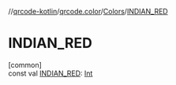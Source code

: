//[qrcode-kotlin](../../../index.md)/[qrcode.color](../index.md)/[Colors](index.md)/[INDIAN_RED](-i-n-d-i-a-n_-r-e-d.md)

# INDIAN_RED

[common]\
const val [INDIAN_RED](-i-n-d-i-a-n_-r-e-d.md): [Int](https://kotlinlang.org/api/latest/jvm/stdlib/kotlin-stdlib/kotlin/-int/index.html)
